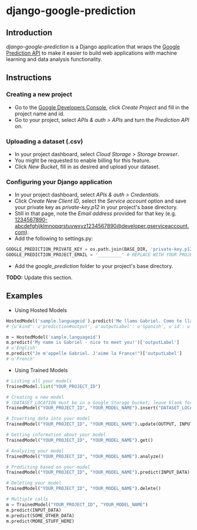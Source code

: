 # django-google-prediction

## Introduction

*django-google-prediction* is a Django application that wraps the [Google Prediction API](https://developers.google.com/prediction/) to make it easier to build web applications with machine learning and data analysis functionality.

## Instructions

### Creating a new project

- Go to the [Google Developers Console](https://console.developers.google.com/), click *Create Project* and fill in the project name and id.
- Go to your project, select *APIs & auth > APIs* and turn the *Prediction API* on.

### Uploading a dataset (.csv)
- In your project dashboard, select *Cloud Storage > Storage browser*.
- You might be requested to enable billing for this feature.
- Click *New Bucket*, fill in as desired and upload your dataset.

### Configuring your Django application
- In your project dashboard, select *APIs & auth > Credentials*.
- Click *Create New Client ID*, select the *Service account* option and save your private key as *private-key.p12* in your project's base directory.
- Still in that page, note the *Email address* provided for that key (e.g. 1234567890-abcdefghijklmnopqrstuvwxyz1234567890@developer.gserviceaccount.com).
- Add the following to settings.py:

```python
GOOGLE_PREDICTION_PRIVATE_KEY = os.path.join(BASE_DIR, 'private-key.p12') # REPLACE WITH YOUR KEY
GOOGLE_PREDICTION_PROJECT_EMAIL = '_________' # REPLACE WITH YOUR PROJECT EMAIL
```

- Add the *google_prediction* folder to your project's base directory.

**TODO:** Update this section.

## Examples

- Using Hosted Models
```python
HostedModel('sample.languageid').predict('Me llamo Gabriel. Como te llamas?')
# {u'kind': u'prediction#output', u'outputLabel': u'Spanish', u'id': u'sample.languageid', u'selfLink': u'https://www.googleapis.com/prediction/v1.6/projects/414649711441/hostedmodels/sample.languageid/predict', u'outputMulti': [{u'score': u'0.032187', u'label': u'English'}, {u'score': u'0.512064', u'label': u'Spanish'}, {u'score': u'0.455749', u'label': u'French'}]}

m = HostedModel('sample.languageid')
m.predict('My name is Gabriel - nice to meet you!')['outputLabel']
# u'English'
m.predict("Je m'appelle Gabriel. J'aime la France!")['outputLabel']
# u'French'
```

- Using Trained Models
```python
# Listing all your models
TrainedModel.list("YOUR_PROJECT_ID")

# Creating a new model 
# (DATASET_LOCATION must be in a Google Storage bucket; leave blank for empty model)
TrainedModel("YOUR_PROJECT_ID", "YOUR_MODEL_NAME").insert("DATASET_LOCATION")

# Inserting data into your model
TrainedModel("YOUR_PROJECT_ID", "YOUR_MODEL_NAME").update(OUTPUT, INPUT_DATA)

# Getting information about your model
TrainedModel("YOUR_PROJECT_ID", "YOUR_MODEL_NAME").get()

# Analyzing your model
TrainedModel("YOUR_PROJECT_ID", "YOUR_MODEL_NAME").analyze()

# Predicting based on your model
TrainedModel("YOUR_PROJECT_ID", "YOUR_MODEL_NAME").predict(INPUT_DATA)

# Deleting your model
TrainedModel("YOUR_PROJECT_ID", "YOUR_MODEL_NAME").delete()

# Multiple calls
m = TrainedModel("YOUR_PROJECT_ID", "YOUR_MODEL_NAME")
m.predict(INPUT_DATA)
m.predict(SOME_OTHER_DATA)
m.predict(MORE_STUFF_HERE)
```